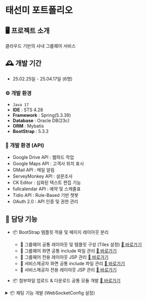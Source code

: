 # 태선미 포트폴리오

## 🖥️ 프로젝트 소개
클라우드 기반의 사내 그룹웨어 서비스 
<br>

## 🕰️ 개발 기간
* 25.02.25일 - 25.04.17일 (6명)

### ⚙️ 개발 환경
- `Java 17`
- **IDE** : STS 4.28
- **Framework** : Spring(5.3.39)
- **Database** : Oracle DB(23c)
- **ORM** : Mybatis
- **BootStrap** : 5.3.3

### 📡 개발 환경 (API)
- Google Drive API : 웹하드 작업
- Google Maps API : 고객사 위치 표시
- GMail API : 메일 알림
- ServeyMonkey API : 설문조사
- CK Editor : 심화된 텍스트 편집 기능
- fullcalendar API : 예약 및 스케줄표
- Tidio API : Rule-Based 기반 챗봇
- OAuth 2.0 : API 인증 및 권한 관리

## 📌 담당 기능
- 📦 BootStrap 템플릿 적용 및 페이지 레이아웃 분리  
  - 🎨 그룹웨어 공통 레이아웃 및 템플릿 구성 (Tiles 설정) [🔗 바로가기](https://github.com/taesunmi140601/HelloWorldTSM/tree/main/SEPgruppe/src/main/webapp/WEB-INF/tiles)
  - 📄 그룹웨어 화면 공통 include 파일 관리 [🔗 바로가기](https://github.com/taesunmi140601/HelloWorldTSM/tree/main/SEPgruppe/src/main/webapp/WEB-INF/views/groupware/includee)
  - 📑 그룹웨어 전용 레이아웃 JSP 관리 [🔗 바로가기](https://github.com/taesunmi140601/HelloWorldTSM/tree/main/SEPgruppe/src/main/webapp/WEB-INF/views/groupware/layouts)
  - 📄 서비스제공자 화면 공통 include 파일 관리 [🔗 바로가기](https://github.com/taesunmi140601/HelloWorldTSM/tree/main/SEPgruppe/src/main/webapp/WEB-INF/views/sepgruppe/includee)
  - 📑 서비스제공자 전용 레이아웃 JSP 관리 [🔗 바로가기](https://github.com/taesunmi140601/HelloWorldTSM/tree/main/SEPgruppe/src/main/webapp/WEB-INF/views/sepgruppe/layouts)

- 📦 첨부파일 업로드 & 다운로드 공통 모듈 개발 [🔗 바로가기](https://github.com/taesunmi140601/HelloWorldTSM/tree/main/SEPgruppe/src/main/java/kr/or/ddit/works/attachFile)

<details>
<summary>📦 채팅 기능 개발 (WebSocketConfig 설정)</summary>

```java
package kr.or.ddit.spring.config;

import org.springframework.context.annotation.Configuration;
import org.springframework.messaging.simp.config.MessageBrokerRegistry;
import org.springframework.stereotype.Controller;
import org.springframework.web.socket.config.annotation.EnableWebSocketMessageBroker;
import org.springframework.web.socket.config.annotation.StompEndpointRegistry;
import org.springframework.web.socket.config.annotation.WebSocketMessageBrokerConfigurer;

import lombok.extern.slf4j.Slf4j;

@Slf4j
@EnableWebSocketMessageBroker
@Configuration
@Controller
public class WebSocketConfig implements WebSocketMessageBrokerConfigurer {

    // STOMP 엔드포인트 등록 및 SockJS 지원 활성화
    @Override
    public void registerStompEndpoints(StompEndpointRegistry registry) {
        registry.addEndpoint("/stomp")
                .setAllowedOrigins("/wss")
                .withSockJS();
    }
    
    // 메시지 브로커 관련 설정
    @Override
    public void configureMessageBroker(MessageBrokerRegistry registry) {
        registry.setApplicationDestinationPrefixes("/app");
        registry.enableSimpleBroker("/topic");
    }

}
</details>


